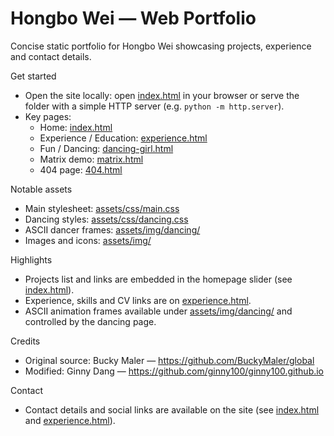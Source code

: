 # Hongbo Wei — Web Portfolio

Concise static portfolio for Hongbo Wei showcasing projects, experience and contact details.

Get started

- Open the site locally: open [index.html](index.html) in your browser or serve the folder with a simple HTTP server (e.g. `python -m http.server`).
- Key pages:
  - Home: [index.html](index.html)
  - Experience / Education: [experience.html](experience.html)
  - Fun / Dancing: [dancing-girl.html](dancing-girl.html)
  - Matrix demo: [matrix.html](matrix.html)
  - 404 page: [404.html](404.html)

Notable assets

- Main stylesheet: [assets/css/main.css](assets/css/main.css)
- Dancing styles: [assets/css/dancing.css](assets/css/dancing.css)
- ASCII dancer frames: [assets/img/dancing/](assets/img/dancing/)
- Images and icons: [assets/img/](assets/img/)

Highlights

- Projects list and links are embedded in the homepage slider (see [index.html](index.html)).
- Experience, skills and CV links are on [experience.html](experience.html).
- ASCII animation frames available under [assets/img/dancing/](assets/img/dancing/) and controlled by the dancing page.

Credits

- Original source: Bucky Maler — https://github.com/BuckyMaler/global
- Modified: Ginny Dang — https://github.com/ginny100/ginny100.github.io

Contact

- Contact details and social links are available on the site (see [index.html](index.html) and [experience.html](experience.html)).
